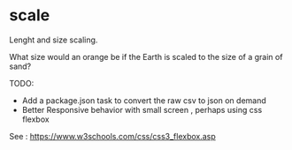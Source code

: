 # scale

Lenght and size scaling.

What size would an orange be if the Earth is scaled to the size of a grain of sand?

TODO: 
* Add a package.json task to convert the raw csv to json on demand
* Better Responsive behavior with small screen , perhaps using css flexbox

See : https://www.w3schools.com/css/css3_flexbox.asp
